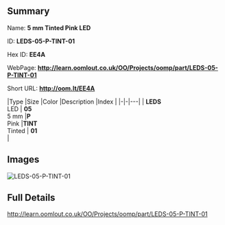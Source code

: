 

## Summary
 
Name: __5 mm Tinted Pink LED__

ID: __LEDS-05-P-TINT-01__

Hex ID: __EE4A__

WebPage: __http://learn.oomlout.co.uk/OO/Projects/oomp/part/LEDS-05-P-TINT-01__

Short URL: __http://oom.lt/EE4A__


|Type   |Size   |Color   |Description   |Index   |
|-|-|---|
| __LEDS__ <br>LED  | __05__<br>5 mm   |__P__<br>Pink    |__TINT__<br>Tinted    | __01__<br>  |


## Images
![LEDS-05-P-TINT-01](http://oomlout.com/oomp-gen/parts/LEDS-05-P-TINT-01/LEDS-05-P-TINT-01_420.jpg)

## Full Details

 http://learn.oomlout.co.uk/OO/Projects/oomp/part/LEDS-05-P-TINT-01

